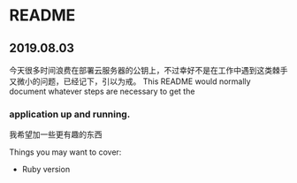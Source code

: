# README
## 2019.08.03
今天很多时间浪费在部署云服务器的公钥上，不过幸好不是在工作中遇到这类棘手又微小的问题，已经记下，引以为戒。
This README would normally document whatever steps are necessary to get the
### application up and running.
我希望加一些更有趣的东西

Things you may want to cover:

* Ruby version

